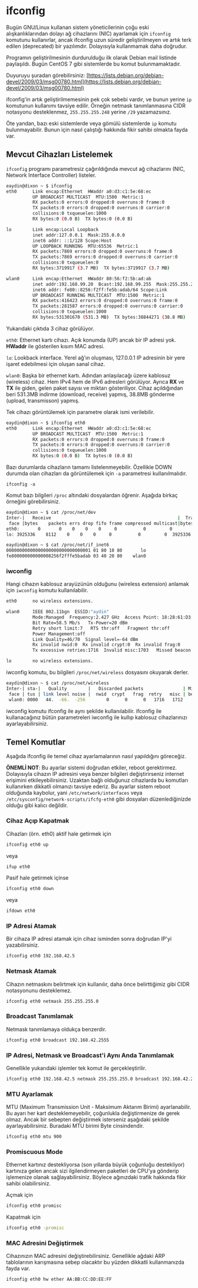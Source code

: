 # ifconfig

Bugün GNU/Linux kullanan sistem yöneticilerinin çoğu eski alışkanlıklarından dolayı ağ cihazlarını \(NIC\) ayarlamak için `ifconfig` komutunu kullanırlar, ancak ifconfig uzun süredir geliştirilmeyen ve artık terk edilen \(deprecated\) bir yazılımdır. Dolayısıyla kullanmamak daha doğrudur.

Programın geliştirilmesinin durdurulduğu ilk olarak Debian mail listinde paylaşıldı. Bugün CentOS 7 gibi sistemlerde bu komut bulunmamaktadır.

Duyuruyu şuradan görebilirsiniz: [https://lists.debian.org/debian-devel/2009/03/msg00780.html](https://lists.debian.org/debian-devel/2009/03/msg00780.html)

ifconfig'in artık geliştirilmemesinin pek çok sebebi vardır, ve bunun yerine `ip` komutunun kullanımı tavsiye edilir. Örneğin netmask tanımlanmasına CIDR notasyonu desteklenmez, `255.255.255.248` yerine `/29` yazamazsınız.

Öte yandan, bazı eski sistemlerde veya gömülü sistemlerde `ip` komutu bulunmayabilir. Bunun için nasıl çalıştığı hakkında fikir sahibi olmakta fayda var.

## Mevcut Cihazları Listelemek

`ifconfig` programı parametresiz çağırıldığında mevcut ağ cihazlarını \(NIC, Network Interface Controller\) listeler.

```bash
eaydin@dixon ~ $ ifconfig
eth0      Link encap:Ethernet  HWaddr a0:d3:c1:5e:68:ec  
          UP BROADCAST MULTICAST  MTU:1500  Metric:1
          RX packets:0 errors:0 dropped:0 overruns:0 frame:0
          TX packets:0 errors:0 dropped:0 overruns:0 carrier:0
          collisions:0 txqueuelen:1000 
          RX bytes:0 (0.0 B)  TX bytes:0 (0.0 B)

lo        Link encap:Local Loopback  
          inet addr:127.0.0.1  Mask:255.0.0.0
          inet6 addr: ::1/128 Scope:Host
          UP LOOPBACK RUNNING  MTU:65536  Metric:1
          RX packets:7869 errors:0 dropped:0 overruns:0 frame:0
          TX packets:7869 errors:0 dropped:0 overruns:0 carrier:0
          collisions:0 txqueuelen:0 
          RX bytes:3719917 (3.7 MB)  TX bytes:3719917 (3.7 MB)

wlan0     Link encap:Ethernet  HWaddr 80:56:f2:5b:ad:ab  
          inet addr:192.168.99.20  Bcast:192.168.99.255  Mask:255.255.255.0
          inet6 addr: fe80::8256:f2ff:fe5b:adab/64 Scope:Link
          UP BROADCAST RUNNING MULTICAST  MTU:1500  Metric:1
          RX packets:416423 errors:0 dropped:0 overruns:0 frame:0
          TX packets:281587 errors:0 dropped:0 overruns:0 carrier:0
          collisions:0 txqueuelen:1000 
          RX bytes:531301670 (531.3 MB)  TX bytes:38844271 (38.8 MB)
```

Yukarıdaki çıktıda 3 cihaz görülüyor.

`eth0`: Ethernet kartı cihazı. Açık konumda \(UP\) ancak bir IP adresi yok. **HWaddr** ile gösterilen kısım MAC adresi.

`lo`: Lookback interface. Yerel ağ'ın oluşması, 127.0.0.1 IP adresinin bir yere işaret edebilmesi için oluşan sanal cihaz.

`wlan0`: Başka bir ethernet kartı. Adından anlaşılacağı üzere kablosuz \(wireless\) cihaz. Hem IPv4 hem de IPv6 adresleri görülüyor. Ayrıca **RX** ve **TX** ile giden, gelen paket sayısı ve miktarı gösteriliyor. Cihaz açıldığından beri 531.3MB indirme \(download, receive\) yapmış, 38.8MB gönderme \(upload, transmisson\) yapmış.

Tek cihazı görüntülemek için parametre olarak ismi verilebilir.

```bash
eaydin@dixon ~ $ ifconfig eth0
eth0      Link encap:Ethernet  HWaddr a0:d3:c1:5e:68:ec  
          UP BROADCAST MULTICAST  MTU:1500  Metric:1
          RX packets:0 errors:0 dropped:0 overruns:0 frame:0
          TX packets:0 errors:0 dropped:0 overruns:0 carrier:0
          collisions:0 txqueuelen:1000 
          RX bytes:0 (0.0 B)  TX bytes:0 (0.0 B)
```

Bazı durumlarda cihazların tamamı listelenmeyebilir. Özellikle DOWN durumda olan cihazları da görüntülemek için `-a` parametresi kullanılmalıdır.

`ifconfig -a`

Komut bazı bilgileri `/proc` altındaki dosyalardan öğrenir. Aşağıda birkaç örneğini görebilirsiniz.

```bash
eaydin@dixon ~ $ cat /proc/net/dev
Inter-|   Receive                                                |  Transmit
 face |bytes    packets errs drop fifo frame compressed multicast|bytes    packets errs drop fifo colls carrier compressed
eth0:       0       0    0    0    0     0          0         0        0       0    0    0    0     0       0          0
lo: 3925336    8112    0    0    0     0          0         0  3925336    8112    0    0    0     0       0          0
```

```bash
eaydin@dixon ~ $ cat /proc/net/if_inet6
00000000000000000000000000000001 01 80 10 80       lo
fe800000000000008256f2fffe5badab 03 40 20 80    wlan0
```

### iwconfig

Hangi cihazın kablosuz arayüzünün olduğunu \(wireless extension\) anlamak için `iwconfig` komutu kullanılabilir.

```bash
eth0      no wireless extensions.

wlan0     IEEE 802.11bgn  ESSID:"aydin"  
          Mode:Managed  Frequency:2.427 GHz  Access Point: 18:28:61:D3:B2:ED   
          Bit Rate=58.5 Mb/s   Tx-Power=20 dBm   
          Retry short limit:7   RTS thr:off   Fragment thr:off
          Power Management:off
          Link Quality=46/70  Signal level=-64 dBm  
          Rx invalid nwid:0  Rx invalid crypt:0  Rx invalid frag:0
          Tx excessive retries:1716  Invalid misc:1703   Missed beacon:0

lo        no wireless extensions.
```

iwconfig komutu, bu bilgileri `/proc/net/wireless` dosyasını okuyarak derler.

```bash
eaydin@dixon ~ $ cat /proc/net/wireless
Inter-| sta-|   Quality        |   Discarded packets               | Missed | WE
 face | tus | link level noise |  nwid  crypt   frag  retry   misc | beacon | 22
 wlan0: 0000   44.  -66.  -256        0      0      0   1716   1712        0
```

iwconfig komutu ifconfig ile aynı şekilde kullanılabilir. ifconfig ile kullanacağınız bütün parametreleri iwconfig ile kullıp kablosuz cihazlarınızı ayarlayabilirsiniz.

## Temel Komutlar

Aşağıda ifconfig ile temel cihaz ayarlamalarının nasıl yapıldığını göreceğiz.

**ÖNEMLİ NOT**: Bu ayarlar sistemi doğrudan etkiler, reboot gerektirmez. Dolayısıyla cihazın IP adresini veya benzer bilgileri değiştirirseniz internet erişimini etkileyebilirsiniz. Uzaktan bağlı olduğunuz cihazlarda bu komutları kullanırken dikkatli olmanızı tavsiye ederiz. Bu ayarlar sistem reboot olduğunda kaybolur, yani `/etc/network/interfaces` veya `/etc/sysconfig/network-scripts/ifcfg-eth0` gibi dosyaları düzenlediğinizde olduğu gibi kalıcı değildir.

### Cihaz Açıp Kapatmak

Cihazları \(örn. eth0\) aktif hale getirmek için

```bash
ifconfig eth0 up
```

veya

```bash
ifup eth0
```

Pasif hale getirmek içinse

```bash
ifconfig eth0 down
```

veya

```bash
ifdown eth0
```

### IP Adresi Atamak

Bir cihaza IP adresi atamak için cihaz isminden sonra doğrudan IP'yi yazabilirsiniz.

```bash
ifconfig eth0 192.168.42.5
```

### Netmask Atamak

Cihazın netmaskını belirtmek için kullanılır, daha önce belirttiğimiz gibi CIDR notasyonunu desteklemez.

```bash
ifconfig eth0 netmask 255.255.255.0
```

### Broadcast Tanımlamak

Netmask tanımlamaya oldukça benzerdir.

```bash
ifconfig eth0 broadcast 192.168.42.2555
```

### IP Adresi, Netmask ve Broadcast'i Aynı Anda Tanımlamak

Genellikle yukarıdaki işlemler tek komut ile gerçekleştirilir.

```bash
ifconfig eth0 192.168.42.5 netmask 255.255.255.0 broadcast 192.168.42.255
```

### MTU Ayarlamak

MTU \(Maximum Transmission Unit - Maksimum Aktarım Birimi\) ayarlanabilir. Bu ayarı her kart desteklemeyebilir, çoğunlukla değiştirmenize de gerek olmaz. Ancak bir sebepten değiştirmek isterseniz aşağıdaki şekilde ayarlayabilirsiniz. Buradaki MTU birimi Byte cinsindendir.

```bash
ifconfig eth0 mtu 900
```

### Promiscuous Mode

Ethernet kartınız destekliyorsa \(son yıllarda büyük çoğunluğu destekliyor\) kartınıza gelen ancak sizi ilgilendirmeyen paketleri de CPU'ya gönderip işlemenize olanak sağlayabilirsiniz. Böylece ağınızdaki trafik hakkında fikir sahibi olabilirsiniz.

Açmak için

```bash
ifconfig eth0 promisc
```

Kapatmak için

```bash
ifconfig eth0 -promisc
```

### MAC Adresini Değiştirmek

Cihazınızın MAC adresini değiştirebilirsiniz. Genellikle ağdaki ARP tablolarının karışmasına sebep olacaktır bu yüzden dikkatli kullanmanızda fayda var.

```bash
ifconfig eth0 hw ether AA:BB:CC:DD:EE:FF
```



